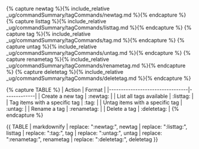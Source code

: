 <!-- markdownlint-disable-file first-line-h1 -->

<!-- ===== DECLARE VARIABLES ===== -->
<!-- markdownlint-disable no-space-in-emphasis -->
{% capture newtag %}{% include_relative _ug/commandSummary/tagCommands/newtag.md %}{% endcapture %}
{% capture listtag %}{% include_relative _ug/commandSummary/tagCommands/listtag.md %}{% endcapture %}
{% capture tag %}{% include_relative _ug/commandSummary/tagCommands/tag.md %}{% endcapture %}
{% capture untag %}{% include_relative _ug/commandSummary/tagCommands/untag.md %}{% endcapture %}
{% capture renametag %}{% include_relative _ug/commandSummary/tagCommands/renametag.md %}{% endcapture %}
{% capture deletetag %}{% include_relative _ug/commandSummary/tagCommands/deletetag.md %}{% endcapture %}
<!-- markdownlint-enable no-space-in-emphasis -->

<!-- ===== CREATE TABLE FORMATTING IN NORMAL+ MARKDOWN ===== -->
<!-- WE USE :variable: FOR VALUES THAT ARE TO BE SUBSTITUTED -->
{% capture TABLE %}
| Action                          | Format      |
|---------------------------------|-------------|
| Create a new tag                | :newtag:    |
| List all tags available         | :listtag:   |
| Tag items with a specific tag   | :tag:       |
| Untag items with a specific tag | :untag:     |
| Rename a tag                    | :renametag: |
| Delete a tag                    | :deletetag: |
{% endcapture %}

<!-- ===== RENDER THE ACTUAL TABLE ===== -->
{{ TABLE
  | markdownify
  | replace: ":newtag:", newtag
  | replace: ":listtag:", listtag
  | replace: ":tag:", tag
  | replace: ":untag:", untag
  | replace: ":renametag:", renametag
  | replace: ":deletetag:", deletetag
}}

